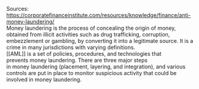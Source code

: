 Sources:
https://corporatefinanceinstitute.com/resources/knowledge/finance/anti-money-laundering/
\
Money laundering is the process of concealing the origin of money, obtained from illicit activities such as drug trafficking, corruption, embezzlement or gambling, by converting it into a legitimate source. It is a crime in many jurisdictions with varying definitions.
\
[[AML]] is a set of policies, procedures, and technologies that prevents money laundering. There are three major steps in money laundering (placement, layering, and integration), and various controls are put in place to monitor suspicious activity that could be involved in money laundering.
